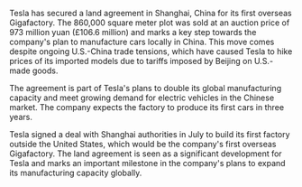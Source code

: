 Tesla has secured a land agreement in Shanghai, China for its first overseas Gigafactory. The 860,000 square meter plot was sold at an auction price of 973 million yuan (£106.6 million) and marks a key step towards the company's plan to manufacture cars locally in China. This move comes despite ongoing U.S.-China trade tensions, which have caused Tesla to hike prices of its imported models due to tariffs imposed by Beijing on U.S.-made goods.

The agreement is part of Tesla's plans to double its global manufacturing capacity and meet growing demand for electric vehicles in the Chinese market. The company expects the factory to produce its first cars in three years.

Tesla signed a deal with Shanghai authorities in July to build its first factory outside the United States, which would be the company's first overseas Gigafactory. The land agreement is seen as a significant development for Tesla and marks an important milestone in the company's plans to expand its manufacturing capacity globally.